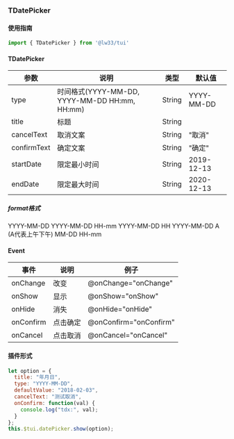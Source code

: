 ### TDatePicker

#### 使用指南

```JavaScript
import { TDatePicker } from '@lw33/tui'
```

#### TDatePicker

| 参数        | 说明                            | 类型     | 默认值                         |
| ----------- | -----------------------------  | -------- | ------------------------------ |
| type        | 时间格式(YYYY-MM-DD, YYYY-MM-DD HH:mm, HH:mm)  | String   | YYYY-MM-DD                    |
| title       | 标题                                    | String   |                     |
| cancelText | 取消文案                                | String   | "取消"                   |
| confirmText| 确定文案                                | String   | "确定"                   |
| startDate   | 限定最小时间                          | String   |  2019-12-13       |
| endDate     | 限定最大时间                          | String   |  2020-12-13       |

<!-- | minYear    | 最小年份                                | Number   | 1990                   |
| maxYear    | 最大年份                                | Number   | 2030                   |
| minMonth    | 最小月份                                | Number   | 1                   |
| maxMonth    | 最大月份                                | Number   | "12"                   |
| minHour    | 最小小时                                | Number   | 0                   |
| maxHour    | 最大小时                                | Number   | 24                   |
| yearModel   | 年份模板(比如{value}年)               | String   | {value}        |
| monthModel  | 月份模板(比如{value}月)               | String   | {value}        |
| dayModel    | 日期模板(比如{value}日)               | String   | {value}        |
| hourModel   | 小时模板(比如{value}时)               | String   | {value}        |
| minuteModel | 分钟模板(比如{value}分)               | String   | {value}        | -->

##### format格式
YYYY-MM-DD 
YYYY-MM-DD HH-mm
YYYY-MM-DD HH
YYYY-MM-DD A (A代表上午下午)
MM-DD
HH-mm

#### Event

| 事件   | 说明             | 例子                      |
| ------ | ---------------- | ------------------------- |
| onChange  | 改变         | @onChange="onChange"      |
| onShow   | 显示          | @onShow="onShow"      |
| onHide   | 消失          | @onHide="onHide"      |
| onConfirm  | 点击确定      | @onConfirm="onConfirm"      |
| onCancel | 点击取消        | @onCancel="onCancel"    |


#### 插件形式
```JavaScript
let option = {
  title: "年月日",
  type: "YYYY-MM-DD",
  defaultValue: "2018-02-03",
  cancelText: "测试取消",
  onConfirm: function(val) {
    console.log("tdx:", val);
  }
};
this.$tui.datePicker.show(option);
```